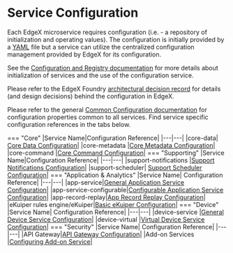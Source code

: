 # Service Configuration

Each EdgeX microservice requires configuration (i.e. - a repository of initialization and operating values).  The configuration is initially provided by a [YAML](https://en.wikipedia.org/wiki/YAML) file but a service can utilize the centralized configuration management provided by EdgeX for its configuration. 

See the [Configuration and Registry documentation](../microservices/configuration/ConfigurationAndRegistry.md) for more details about initialization of services and the use of the configuration service.  

Please refer to the EdgeX Foundry [architectural decision record](../design/adr/0005-Service-Self-Config.md) for details (and design decisions) behind the configuration in EdgeX.

Please refer to the general [Common Configuration documentation](../microservices/configuration/CommonConfiguration.md) for configuration properties common to all services.  Find service specific configuration references in the tabs below.

=== "Core"
    |Service Name|Configuration Reference|
    |---|---|
    |core-data|	[Core Data Configuration](../microservices/core/data/Configuration.md)|
    |core-metadata	|[Core Metadata Configuration](../microservices/core/metadata/Configuration.md#core-metadata---configuration)|
    |core-command	|[Core Command Configuration](../microservices/core/command/Configuration.md#core-command---configuration)|
=== "Supporting"
    |Service Name|Configuration Reference|
    |---|---|
    |support-notifications	|[Support Notifications Configuration](../microservices/support/notifications/Configuration.md#configuration-properties)|
    |support-scheduler|	[Support Scheduler Configuration](../microservices/support/scheduler/Configuration.md)|
=== "Application & Analytics"
    |Service Name|	Configuration Reference|
    |---|---|
    |app-service|[General Application Service Configuration](../microservices/application/Configuration.md)|
    |app-service-configurable|[Configurable Application Service Configuration](../microservices/application/services/AppServiceConfigurable/Configuration.md)|
    |app-record-replay|[App Record Replay Configuration](../microservices/application/services/AppRecordReplay/Configuration.md)|
    |eKuiper rules engine/eKuiper|[Basic eKuiper Configuration](https://github.com/lf-edge/ekuiper/blob/7ef3a19366ee1f4537747fdc2e574389225f5d51/docs/en_US/operation/config/configuration_file.md)|
=== "Device"
    |Service Name|	Configuration Reference|
    |---|---|
    |device-service	|[General Device Service Configuration](../microservices/device/Ch-DeviceServices.md#configuration-properties)|
    |device-virtual	|[Virtual Device Service Configuration](../microservices/device/services/device-virtual/Ch-VirtualDevice.md#configuration-properties)|
=== "Security"
    |Service Name|	Configuration Reference|
    |---|---|
    |API Gateway|[API Gateway Configuration](../security/Ch-APIGateway.md#configuring-api-gateway)|
    |Add-on Services |[Configuring Add-on Service](../security/Ch-Configuring-Add-On-Services.md)|
